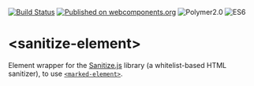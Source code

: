 [![Build Status](https://travis-ci.org/howking/sanitize-element.svg?branch=master)](https://travis-ci.org/howking/sanitize-element)
[![Published on webcomponents.org](https://img.shields.io/badge/webcomponents.org-published-blue.svg)](https://www.webcomponents.org/element/howking/sanitize-element)
![Polymer2.0](https://img.shields.io/badge/Polymer-2.0-blue.svg)
![ES6](https://img.shields.io/badge/es-6-red.svg)

# &lt;sanitize-element&gt;

Element wrapper for the [Sanitize.js](https://github.com/gbirke/Sanitize.js) library (a whitelist-based HTML sanitizer),
to use [`<marked-element>`](https://github.com/polymerelements/marked-element).

<!--
```
<base href="https://raw-dot-custom-elements.appspot.com/howking/sanitize-element/v0.1.1/sanitize-element/">
<!-- START-HIDDEN-SECTION: Add imports and styling here. -->
<script src="../webcomponentsjs/webcomponents-lite.js"></script>
<link rel="import" href="../marked-element/marked-element.html">
<script src="https://cdn.rawgit.com/gbirke/Sanitize.js/master/lib/sanitize.js"></script>
<link rel="import" href="sanitize-element.html">
<!-- END-HIDDEN-SECTION: Add the visible part of the demo below. -->
<dom-bind>
  <template is="dom-bind">
    <style>.logo { width: 32px; }</style>
    <sanitize-element config='{
                              "elements": ["img"],
                              "attributes":{"img":["class","src"]},
                              "protocols":{"img":{"src":["https"]}}
                              }' sanitizer="{{sanitizer}}"></sanitize-element>
    <marked-element sanitize sanitizer="[[sanitizer]]">
      <div slot="markdown-html"></div>
      <script type="text/markdown">
Markdown Link of image.

```html
![WebComponents](https://web-components-resources.appspot.com/static/logo.svg)
```
![WebComponents](https://web-components-resources.appspot.com/static/logo.svg)

You can set `class` like `<img class="logo">` and remove other attributes.

```html
<style>.logo { width: 32px; }</style>
<img class="logo" src="https://web-components-resources.appspot.com/static/logo.svg" onclick="alert('WebComponents')">
```
<img class="logo" src="https://web-components-resources.appspot.com/static/logo.svg" onclick="alert('WebComponents')">

Source block is escaped.

```
```html
<img class="logo" src="https://web-components-resources.appspot.com/static/logo.svg" onclick="alert('WebComponents')">
```
```
      </script>
</markd-element>
  </template>
</dom-bind>

```
-->

``` html
<sanitize-element config='{
  "elements":["a","img"],
  "attributes":{"__ALL__":["class"], "a":["href","title"], "img":["src"]},
  "protocols":{"a":{"href":["http","https"]}}
  }' sanitizer="{{sanitizer}}"></sanitize-element>
<marked-element markdown="[[markdown]]" sanitize sanitizer="[[sanitizer]]">
  <div slot="markdown-html"></div>
</markd-element>
```

Note: The `config` attribute must be double quoted JSON.
